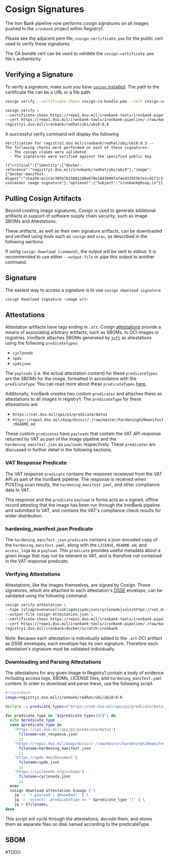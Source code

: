# Cosign Signatures

The Iron Bank pipeline now performs cosign signatures on all images pushed to the `ironbank` project within Registry1.

Please see the adjacent pem file, `cosign-certificate.pem` for the public cert used to verify these signatures.

The CA bundle cert can be used to validate the `cosign-certificate.pem` file's authenticity.

## Verifying a Signature

To verify a signature, make sure you have [`cosign` installed](https://github.com/sigstore/cosign#installation).
The path to the certificate file can be a URL or a file path.

```bash
cosign verify --certificate-chain cosign-ca-bundle.pem --cert cosign-certificate.pem registry1.dso.mil/ironbank/redhat/ubi/ubi8:8.6
```

```bash
cosign verify \
--certificate-chain https://repo1.dso.mil/ironbank-tools/ironbank-pipeline/-/raw/master/scripts/cosign/cosign-ca-bundle.pem \
--cert https://repo1.dso.mil/ironbank-tools/ironbank-pipeline/-/raw/master/scripts/cosign/cosign-certificate.pem \
registry1.dso.mil/ironbank/redhat/ubi/ubi8:8.6
```

A successful verify command will display the following

```log
Verification for registry1.dso.mil/ironbank/redhat/ubi/ubi8:8.5 --
The following checks were performed on each of these signatures:
  - The cosign claims were validated
  - The signatures were verified against the specified public key

[{"critical":{"identity":{"docker-reference":"registry1.dso.mil/ironbank/redhat/ubi/ubi8"},"image":{"docker-manifest-digest":"sha256:ec1cac395b78158812d0e670e1843b90faf4e933925b7e1c41f1c2f3ff06ff56"},"type":"cosign container image signature"},"optional":{"Subject":"ironbank@dsop.io"}}
```

## Pulling Cosign Artifacts

Beyond creating image signatures, Cosign is used to generate additional artifacts in support of software supply chain security, such as image SBOMs and Attestations.

These artifacts, as well as their own signature artifacts, can be downloaded and verified using tools such as `cosign` and `oras`, as described in the following sections.

If using `cosign download [command]`, the output will be sent to stdout.
It is recommended to use either `--output-file` or pipe this output to another command.

## Signature

The easiest way to access a signature is to use `cosign download signature`

```bash
cosign download signature <image uri>
```

## Attestations

Attestation artifacts have tags ending in `.att`. Cosign [attestations](https://github.com/sigstore/cosign/blob/main/specs/ATTESTATION_SPEC.md) provide a means of associating arbitrary artifacts, such as SBOMs, to OCI images in registries. IronBank attaches SBOMs generated by [`syft`](https://github.com/anchore/syft) as attestations using the follwoing `predicateTypes`:

- `cyclonedx`
- `spdx`
- `spdxjson`

The `payloads` (i.e. the actual attestation content) for these `predicateTypes` are the SBOMs for the image, formatted in accordance with the `predicateType`. You can read more about these `predicateTypes` [here](https://github.com/anchore/syft#output-formats).

Additonally, IronBank creates two custom `predicates` and attaches these as attestations to all images in registry1. The `predicateType` for these attestations are:

- `https://vat.dso.mil/api/p1/predicate/beta1`
- `https://repo1.dso.mil/dsop/dccscr/-/raw/master/hardening%20manifest/README.md`

These custom `predicates` have `payloads` that contain the VAT API response returned by VAT as part of the image pipeline and the `hardening_manifest.json` as `payloads` respectively. These `predicates` are discussed in further detail in the following sections.

### VAT Response Predicate

The VAT response `predicate` contains the response receieved from the VAT API as part of the IronBank pipeline. The response is received when POSTing scan results, the `hardening_manifest.yaml`, and other compliance data to VAT.

This response and the `predicate` `payload` is forms acts as a signed, offline record attesting that the image has been run through the IronBank pipeline and submitted to VAT, and contains the VAT's compliance check results for wider distribution.

### hardening_manifest.json Predicate

The `hardening_manifest.json` `predicate` contains a json-encoded copy of the `hardening_manifest.yaml`, along with the `LICENSE`, `README.md`, and `access_log`s as a `payload`. This `predicate` provides useful metadata about a given image that may not be relevent to VAT, and is therefore not contained in the VAT response predicate.

### Verifying Attestations

Attestations, like the images themselves, are signed by Cosign. These signatures, which are attached to each attestation's [DSSE](https://github.com/secure-systems-lab/dsse/blob/master/envelope.md#dsse-envelope) envelope, can be validated using the following command:

```bash
cosign verify-attestation \
--type (slsaprovenance|link|spdx|spdxjson|cyclonedx|vuln|https://vat.dso.mil/api/p1/predicate/beta1|https://repo1.dso.mil/dsop/dccscr/-/raw/master/hardening%20manifest/README.md)
--output-file cosign-attestation.json \
--certificate-chain https://repo1.dso.mil/ironbank-tools/ironbank-pipeline/-/raw/master/scripts/cosign/cosign-ca-bundle.pem \
--cert https://repo1.dso.mil/ironbank-tools/ironbank-pipeline/-/raw/master/scripts/cosign/cosign-certificate.pem \
registry1.dso.mil/ironbank/docker/scratch:ironbank
```

Note: Because each attestation is individually added to the `.att` OCI artifact as DSSE envelopes, each envelope has its own signature. Therefore each attestation's signature must be validated individually.

### Downloading and Parsing Attestations

The attestations for any given image in Registry1 contain a body of evidence including access logs, SBOMs, LICENSE files, and `hardening_manifest.yaml` content. In order to download and parse these, use the following script.

```bash
#!/bin/bash
image=registry1.dso.mil/ironbank/redhat/ubi/ubi8:8.6

declare -a predicate_types=("https://vat.dso.mil/api/p1/predicate/beta1" "https://repo1.dso.mil/dsop/dccscr/-/raw/master/hardening%20manifest/README.md" "https://spdx.dev/Document" "https://cyclonedx.org/schema")

for predicate_type in "${predicate_types[@]}"; do
  echo $predicate_type
  case $predicate_type in
    'https://vat.dso.mil/api/p1/predicate/beta1')
      filename=vat_response.json
      ;;
    'https://repo1.dso.mil/dsop/dccscr/-/raw/master/hardening%20manifest/README.md')
      filename=hardening_manifest.json
      ;;
    'https://spdx.dev/Document')
      filename=spdx.json
      ;;
    'https://cyclonedx.org/schema')
      filename=cyclonedx.json
      ;;
  esac
  cosign download attestation $image | \
    jq -r '(.payload | @base64d)' | \
    jq -c 'select( .predicateType == "'$predicate_type'")' | \
    jq > $filename;
done
```

This script will cycle through the attestations, decode them, and stores them as separate files on disk named according to the predicateType.

## SBOM

#TODO
